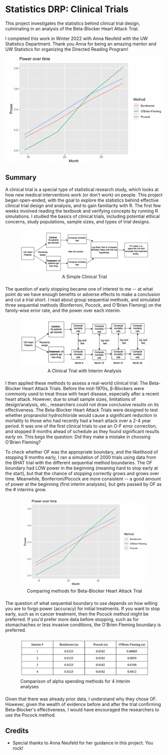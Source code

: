 # Statistics DRP: Clinical Trials

This project investigates the statistics behind clinical trial design, culminating in an analysis of the Beta-Blocker Heart Attack Trial.

I completed this work in Winter 2022 with Anna Neufeld with the UW Statistics Department. Thank you Anna for being an amazing mentor and UW Statistics for organizing the Directed Reading Program!

![Graph of Methods for Beta-Blocker Heart Attack Trials](images/B-Blocker_methods.png)

## Summary

A clinical trial is a special type of statistical research study, which looks at how new medical interventions work (or don't work) on people. This project began open-ended, with the goal to explore the statistics behind effective clinical trial design and analysis, and to gain familiarity with R. The first few weeks involved reading the textbook and verifying concepts by running R simulations. I studied the basics of clinical trials, including potential ethical concerns, study populations, sample sizes, and types of trial designs. 

<figure style="display: flex; flex-direction: column; justify-content: center; align-items: center; padding: 0.5rem;">
  <img src="images/clinical_trial.png" alt="Simple Clinical Trial Infographic">
  <figcaption style="padding-top: 0.5rem;" >A Simple Clinical Trial</figcaption>
</figure>

The question of early stopping became one of interest to me -- at what point do we have enough benefits or adverse effects to make a conclusion and cut a trial short. I read about group sequential methods, and simulated three sequential methods (Bonferroni, Pocock, and O'Brien Fleming) on the family-wise error rate, and the power over each interim.

<figure style="display: flex; flex-direction: column; justify-content: center; align-items: center; padding: 0.5rem;">
  <img src="images/interim_analysis.png" alt="Clinical Trial Infographic w/ Interim Analysis">
  <figcaption style="padding-top: 0.5rem;" >A Clinical Trial with Interim Analysis</figcaption>
</figure>

I then applied these methods to assess a real-world clinical trial: The Beta-Blocker Heart Attack Trials. Before the mid-1970s, β-Blockers were commonly used to treat those with heart disease, especially after a recent heart attack. However, due to small sample sizes, limitations of design/analysis, etc., researchers could not draw conclusive results on its effectiveness. The Beta-Blocker Heart Attack Trials were designed to test whether propranolol hydrochloride would cause a significant reduction in mortality to those who had recently had a heart attack over a 2-4 year period. It was one of the first clinical trials to use an O-F error correction, and stopped 9 months ahead of schedule as they found significant results early on. This begs the question: Did they make a mistake in choosing O'Brien Fleming?

To check whether OF was the appropriate boundary, and the likelihood of stopping 9 months early, I ran a simulation of 2000 trials using data from the BHAT trial with the different sequential method boundaries. The OF boundary had LOW power in the beginning (meaning hard to stop early at the start), but that the chance of stopping correctly grows and grows over time. Meanwhile, Bonferroni/Pocock are more consistent -- a good amount of power at the beginning (first interim analyses), but gets passed by OF as the # interims grow.

<figure style="display: flex; flex-direction: column; justify-content: center; align-items: center; padding: 0.5rem;">
  <img src="images/B-Blocker_methods.png" alt="Graph of Methods for Beta-Blocker Heart Attack Trial">
  <figcaption style="padding-top: 0.5rem;" >Comparing methods for Beta-Blocker Heart Attack Trial</figcaption>
</figure>

The question of what sequential boundary to use depends on how willing you are to forgo power (accuracy) for initial treatments. If you want to stop early, such as in cancer treatment, then the Pocock method might be preferred. If you'd prefer more data before stopping, such as for stomachaches or less invasive conditions, the O'Brien Fleming boundary is preferred.

<figure style="display: flex; flex-direction: column; justify-content: center; align-items: center; padding: 0.5rem;">
  <img src="images/stopping_criteria.png" alt="Comparison of alpha spending methods for 4 interim analyses">
  <figcaption style="padding-top: 0.5rem;" >Comparison of alpha spending methods for 4 interim analyses</figcaption>
</figure>

Given that there was already prior data, I understand why they chose OF. However, given the wealth of evidence before and after the trial confirming Beta-Blocker's effectiveness, I would have encouraged the researchers to use the Pocock method.

## Credits
* Special thanks to Anna Neufeld for her guidance in this project. You rock!

